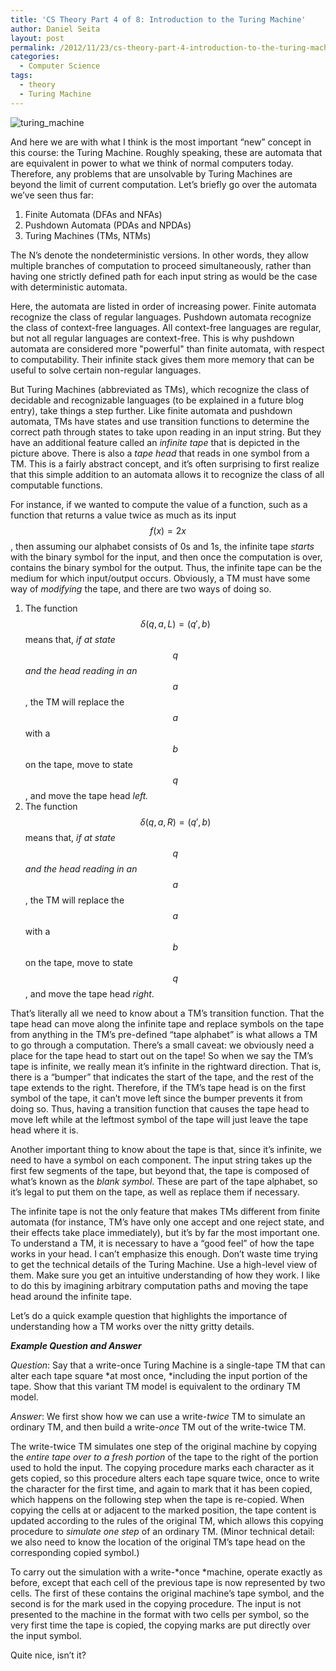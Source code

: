```yaml
---
title: 'CS Theory Part 4 of 8: Introduction to the Turing Machine'
author: Daniel Seita
layout: post
permalink: /2012/11/23/cs-theory-part-4-introduction-to-the-turing-machine/
categories:
  - Computer Science
tags:
  - theory
  - Turing Machine
---
```


<img src="{{site.url}}/assets/TuringMachine.png" alt="turing_machine">

And here we are with what I think is the most important &#8220;new&#8221; concept in this course:
the Turing Machine. Roughly speaking, these are automata that are equivalent in power to what we
think of normal computers today. Therefore, any problems that are unsolvable by Turing Machines are
beyond the limit of current computation. Let&#8217;s briefly go over the automata we&#8217;ve seen
thus far:

  1. Finite Automata (DFAs and NFAs)
  2. Pushdown Automata (PDAs and NPDAs)
  3. Turing Machines (TMs, NTMs)

The N&#8217;s denote the nondeterministic versions. In other words, they allow multiple branches of
computation to proceed simultaneously, rather than having one strictly defined path for each input
string as would be the case with deterministic automata.

<!--more-->

Here, the automata are listed in order of increasing power. Finite automata recognize the class of
regular languages. Pushdown automata recognize the class of context-free languages. All context-free
languages are regular, but not all regular languages are context-free. This is why pushdown automata
are considered more "powerful" than finite automata, with respect to computability.  Their infinite
stack gives them more memory that can be useful to solve certain non-regular languages.

But Turing Machines (abbreviated as TMs), which recognize the class of decidable and recognizable
languages (to be explained in a future blog entry), take things a step further. Like finite automata
and pushdown automata, TMs have states and use transition functions to determine the correct path
through states to take upon reading in an input string. But they have an additional feature called
an *infinite tape* that is depicted in the picture above. There is also a *tape head* that reads in
one symbol from a TM. This is a fairly abstract concept, and it&#8217;s often surprising to first
realize that this simple addition to an automata allows it to recognize the class of all computable
functions.

For instance, if we wanted to compute the value of a function, such as a function that returns a
value twice as much as its input $$f(x) = 2x$$, then assuming our alphabet consists of 0s and 1s, the
infinite tape *starts* with the binary symbol for the input, and then once the computation is over,
contains the binary symbol for the output. Thus, the infinite tape can be the medium for which
input/output occurs. Obviously, a TM must have some way of *modifying* the tape, and there are two
ways of doing so.

  1. The function $$\delta(q, a, L) = (q', b)$$ means that, *if at state $$q$$ and the head reading
  in an $$a$$*, the TM will replace the $$a$$ with a $$b$$ on the tape, move to state $$q$$, and
  move the tape head *left.*
  2. The function $$\delta(q, a, R) = (q', b)$$ means that, *if at state $$q$$ and the head reading in
  an $$a$$*, the TM will replace the $$a$$ with a $$b$$ on the tape, move to state $$q$$, and move
  the tape head *right*.

That&#8217;s literally all we need to know about a TM&#8217;s transition function. That the tape
head can move along the infinite tape and replace symbols on the tape from anything in the
TM&#8217;s pre-defined &#8220;tape alphabet&#8221; is what allows a TM to go through a computation.
There&#8217;s a small caveat: we obviously need a place for the tape head to start out on the tape!
So when we say the TM&#8217;s tape is infinite, we really mean it&#8217;s infinite in the rightward
direction. That is, there is a &#8220;bumper&#8221; that indicates the start of the tape, and the
rest of the tape extends to the right. Therefore, if the TM&#8217;s tape head is on the first symbol
of the tape, it can&#8217;t move left since the bumper prevents it from doing so. Thus, having a
transition function that causes the tape head to move left while at the leftmost symbol of the tape
will just leave the tape head where it is.

Another important thing to know about the tape is that, since it&#8217;s infinite, we need to have a
symbol on each component. The input string takes up the first few segments of the tape, but beyond
that, the tape is composed of what&#8217;s known as the *blank symbol*. These are part of the tape
alphabet, so it&#8217;s legal to put them on the tape, as well as replace them if necessary.

The infinite tape is not the only feature that makes TMs different from finite automata (for
instance, TM&#8217;s have only one accept and one reject state, and their effects take place
immediately), but it&#8217;s by far the most important one. To understand a TM, it is necessary to
have a &#8220;good feel&#8221; of how the tape works in your head. I can&#8217;t emphasize this
enough. Don&#8217;t waste time trying to get the technical details of the Turing Machine. Use a
high-level view of them. Make sure you get an intuitive understanding of how they work. I like to do
this by imagining arbitrary computation paths and moving the tape head around the infinite tape.

Let&#8217;s do a quick example question that highlights the importance of understanding how a TM
works over the nitty gritty details.

***Example Question and Answer***

*Question*: Say that a write-once Turing Machine is a single-tape TM that can alter each tape square
*at most once, *including the input portion of the tape. Show that this variant TM model is
equivalent to the ordinary TM model.

*Answer*: We first show how we can use a write-*twice* TM to simulate an ordinary TM, and then build
a write-*once* TM out of the write-twice TM.

The write-twice TM simulates one step of the original machine by copying the *entire tape over to a
fresh portion* of the tape to the right of the portion used to hold the input. The copying procedure
marks each character as it gets copied, so this procedure alters each tape square twice, once to
write the character for the first time, and again to mark that it has been copied, which happens on
the following step when the tape is re-copied. When copying the cells at or adjacent to the marked
position, the tape content is updated according to the rules of the original TM, which allows this
copying procedure to *simulate one step* of an ordinary TM. (Minor technical detail: we also need to
know the location of the original TM&#8217;s tape head on the corresponding copied symbol.)

To carry out the simulation with a write-*once *machine, operate exactly as before, except that each
cell of the previous tape is now represented by two cells. The first of these contains the original
machine&#8217;s tape symbol, and the second is for the mark used in the copying procedure. The input
is not presented to the machine in the format with two cells per symbol, so the very first time the
tape is copied, the copying marks are put directly over the input symbol.

Quite nice, isn&#8217;t it?


